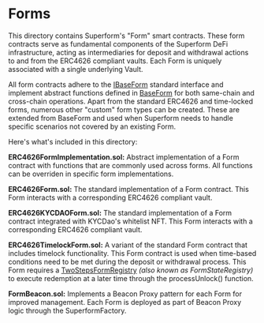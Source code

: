 # Forms

This directory contains Superform's "Form" smart contracts. These form contracts serve as fundamental components of the Superform DeFi infrastructure, acting as intermediaries for deposit and withdrawal actions to and from the ERC4626 compliant vaults. Each Form is uniquely associated with a single underlying Vault.

All form contracts adhere to the [IBaseForm](../interfaces/IBaseForm.sol) standard interface and implement abstract functions defined in [BaseForm](../BaseForm.sol) for both same-chain and cross-chain operations. Apart from the standard ERC4626 and time-locked forms, numerous other "custom" form types can be created. These are extended from BaseForm and used when Superform needs to handle specific scenarios not covered by an existing Form.

Here's what's included in this directory:

**ERC4626FormImplementation.sol:** Abstract implementation of a Form contract with functions that are commonly used across forms. All functions can be overriden in specific form implementations.

**ERC4626Form.sol:** The standard implementation of a Form contract. This Form interacts with a corresponding ERC4626 compliant vault.

**ERC4626KYCDAOForm.sol:** The standard implementation of a Form contract integrated with KYCDao's whitelist NFT. This Form interacts with a corresponding ERC4626 compliant vault.

**ERC4626TimelockForm.sol:** A variant of the standard Form contract that includes timelock functionality. This Form contract is used when time-based conditions need to be met during the deposit or withdrawal process. This Form requires a [TwoStepsFormRegistry](../crosschain-data/TimelockStateRegistry.sol) _(also known as FormStateRegistry)_ to execute redemption at a later time through the processUnlock() function.

**FormBeacon.sol:** Implements a Beacon Proxy pattern for each Form for improved management. Each Form is deployed as part of Beacon Proxy logic through the SuperformFactory.
